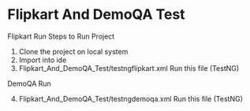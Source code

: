 # Flipkart And DemoQA Test
Flipkart Run
Steps to Run Project
1. Clone the project on local system
2. Import into ide
3. Flipkart_And_DemoQA_Test/testngflipkart.xml Run this file (TestNG)

DemoQA Run

4. Flipkart_And_DemoQA_Test/testngdemoqa.xml Run this file (TestNG)
